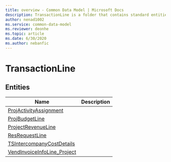 ```yaml
---
title: overview - Common Data Model | Microsoft Docs
description: TransactionLine is a folder that contains standard entities related to the Common Data Model.
author: nenad1002
ms.service: common-data-model
ms.reviewer: deonhe
ms.topic: article
ms.date: 6/30/2020
ms.author: nebanfic
---
```


# TransactionLine


## Entities

|Name|Description|
|---|---|
|[ProjActivityAssignment](ProjActivityAssignment.md)||
|[ProjBudgetLine](ProjBudgetLine.md)||
|[ProjectRevenueLine](ProjectRevenueLine.md)||
|[ResRequestLine](ResRequestLine.md)||
|[TSIntercompanyCostDetails](TSIntercompanyCostDetails.md)||
|[VendInvoiceInfoLine_Project](VendInvoiceInfoLine_Project.md)||
